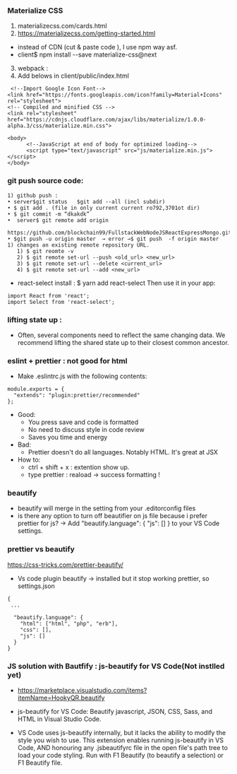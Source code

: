### Materialize CSS
1) materializecss.com/cards.html
2) https://materializecss.com/getting-started.html

* instead of CDN (cut & paste code ), I use npm way asf. 
* client$ npm install --save materialize-css@next
3) webpack : 
4) Add belows in client/public/index.html
```
 <!--Import Google Icon Font-->
<link href="https://fonts.googleapis.com/icon?family=Material+Icons" rel="stylesheet">
<!-- Compiled and minified CSS -->
<link rel="stylesheet" href="https://cdnjs.cloudflare.com/ajax/libs/materialize/1.0.0-alpha.3/css/materialize.min.css">

<body>
      <!--JavaScript at end of body for optimized loading-->
      <script type="text/javascript" src="js/materialize.min.js"></script>
</body>
```
### git push source code:
    1) github push :
    • server$git status   $git add --all (incl subdir) 
    • $ git add . (file in only current current ro792,3701ot dir)
    • $ git commit -m “dkakdk”
    •  server$ git remote add origin 
      https://github.com/blockchain99/FullstackWebNodeJSReactExpressMongo.git
    • $git push -u origin master  → error →$ git push  -f origin master 
    1) changes an existing remote repository URL.
       1) $ git reomte -v
       2) $ git remote set-url --push <old_url> <new_url>
       3) $ git remote set-url --delete <current_url>
       4) $ git remote set-url --add <new_url>

* react-select install : $ yarn add react-select
  Then use it in your app:
```
import React from 'react';
import Select from 'react-select';
```
### lifting state up :
* Often, several components need to reflect the same changing data. We recommend lifting the shared state up to their closest common ancestor.

### eslint + prettier : not good for html
* Make .eslintrc.js with the following contents:
```
module.exports = {
  "extends": "plugin:prettier/recommended"
};
```
* Good:
  * You press save and code is formatted
  * No need to discuss style in code review
  * Saves you time and energy
* Bad:
  *  Prettier doesn't do all languages. Notably HTML. It's great at JSX
* How to: 
  * ctrl + shift + x : extention show up.
  * type prettier : reaload -> success formatting !
### beautify 
*  beautify will merge in the setting from your .editorconfig files
*   is there any option to turn off beautifier on js file because i prefer prettier for js? -> Add "beautify.language": { "js": [] } to your VS Code settings.
### prettier vs beautify 
https://css-tricks.com/prettier-beautify/ 
* Vs code plugin beautify -> installed but it stop working prettier, so settings.json
```
{
 ...

  "beautify.language": {
    "html": ["html", "php", "erb"],
    "css": [],
    "js": []
  }
}
```
### JS solution with Bautfify : js-beautify for VS Code(Not instlled yet)
* https://marketplace.visualstudio.com/items?itemName=HookyQR.beautify
* js-beautify for VS Code:  Beautify javascript, JSON, CSS, Sass, and HTML in Visual Studio Code.

* VS Code uses js-beautify internally, but it lacks the ability to modify the style you wish to use. This extension enables running js-beautify in VS Code, AND honouring any .jsbeautifyrc file in the open file's path tree to load your code styling. Run with F1 Beautify (to beautify a selection) or F1 Beautify file.